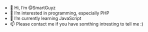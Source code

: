 - 👋 Hi, I’m @SmartGuyz
- 👀 I’m interested in programming, especially PHP
- 🌱 I’m currently learning JavaScript
- 📫 Please contact me if you have somthing intresting to tell me :)
